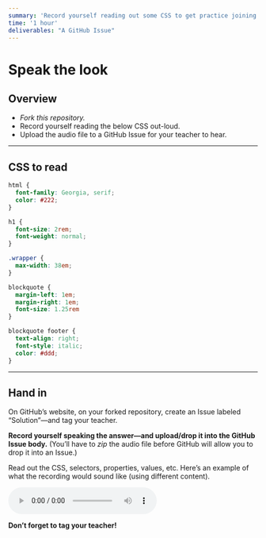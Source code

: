 ```yaml
---
summary: 'Record yourself reading out some CSS to get practice joining the language & code parts of your brain.'
time: '1 hour'
deliverables: "A GitHub Issue"
---
```


# Speak the look

## Overview

- *Fork this repository.*
- Record yourself reading the below CSS out-loud.
- Upload the audio file to a GitHub Issue for your teacher to hear.

---

## CSS to read

```css
html {
  font-family: Georgia, serif;
  color: #222;
}

h1 {
  font-size: 2rem;
  font-weight: normal;
}

.wrapper {
  max-width: 38em;
}

blockquote {
  margin-left: 1em;
  margin-right: 1em;
  font-size: 1.25rem
}

blockquote footer {
  text-align: right;
  font-style: italic;
  color: #ddd;
}
```

---

## Hand in

On GitHub’s website, on your forked repository, create an Issue labeled “Solution”—and tag your teacher.

**Record yourself speaking the answer—and upload/drop it into the GitHub Issue body.** (You’ll have to _zip_ the audio file before GitHub will allow you to drop it into an Issue.)

Read out the CSS, selectors, properties, values, etc. Here’s an example of what the recording would sound like (using different content).

<audio controls src="https://assets.learn-the-web.algonquindesign.ca/web-design-1/speak-the-look.mp3"></audio>

**Don’t forget to tag your teacher!**
